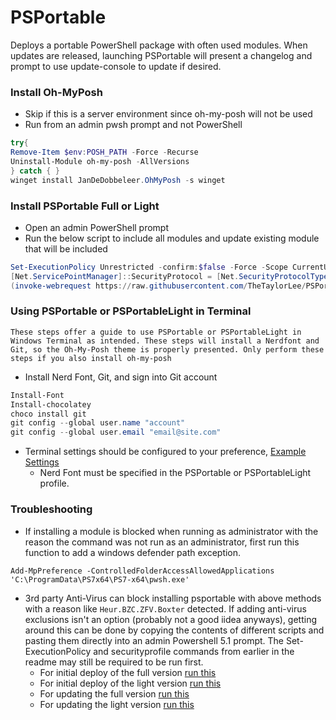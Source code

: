 # PSPortable

Deploys a portable PowerShell package with often used modules. When updates are released, launching PSPortable will present a changelog and prompt to use update-console to update if desired.

### Install Oh-MyPosh
  * Skip if this is a server environment since oh-my-posh will not be used
  * Run from an admin pwsh prompt and not PowerShell

  ```powershell
  try{
  Remove-Item $env:POSH_PATH -Force -Recurse
  Uninstall-Module oh-my-posh -AllVersions
  } catch { }
  winget install JanDeDobbeleer.OhMyPosh -s winget
  ```

### Install PSPortable Full or Light
  * Open an admin PowerShell prompt
  * Run the below script to include all modules and update existing module that will be included

  ```Powershell
  Set-ExecutionPolicy Unrestricted -confirm:$false -Force -Scope CurrentUser
  [Net.ServicePointManager]::SecurityProtocol = [Net.SecurityProtocolType]::Tls12
  (invoke-webrequest https://raw.githubusercontent.com/TheTaylorLee/PSPortable/main/Deploy-Prompter.ps1 -usebasicparsing).content | Invoke-Expression
  ```

### Using PSPortable or PSPortableLight in Terminal

    These steps offer a guide to use PSPortable or PSPortableLight in Windows Terminal as intended. These steps will install a Nerdfont and Git, so the Oh-My-Posh theme is properly presented. Only perform these steps if you also install oh-my-posh

  * Install Nerd Font, Git, and sign into Git account

  ```Powershell
  Install-Font
  Install-chocolatey
  choco install git
  git config --global user.name "account"
  git config --global user.email "email@site.com"
  ```

  * Terminal settings should be configured to your preference, [Example Settings](https://github.com/TheTaylorLee/PwshProfile/blob/main/WindowsTerminal/CustomSettings.json)
    * Nerd Font must be specified in the PSPortable or PSPortableLight profile.

### Troubleshooting
  - If installing a module is blocked when running as administrator with the reason the command was not run as an administrator, first run this function to add a windows defender path exception.
  ```pwsh
  Add-MpPreference -ControlledFolderAccessAllowedApplications 'C:\ProgramData\PS7x64\PS7-x64\pwsh.exe'
  ```
  - 3rd party Anti-Virus can block installing psportable with above methods with a reason like `Heur.BZC.ZFV.Boxter` detected. If adding anti-virus exclusions isn't an option (probably not a good iidea anyways), getting around this can be done by copying the contents of different scripts and pasting them directly into an admin Powershell 5.1 prompt. The Set-ExecutionPolicy and securityprofile commands from earlier in the readme may still be required to be run first.
    - For initial deploy of the full version [run this](https://raw.githubusercontent.com/TheTaylorLee/PSPortable/refs/heads/main/Deploy-PSPortable.ps1)
    - For initial deploy of the light version [run this](https://raw.githubusercontent.com/TheTaylorLee/PSPortable/refs/heads/main/Deploy-PSPortableLight.ps1)
    - For updating the full version [run this](https://raw.githubusercontent.com/TheTaylorLee/PSPortable/refs/heads/main/Invoke-VersionUpdate.ps1)
    - For updating the light version [run this](https://raw.githubusercontent.com/TheTaylorLee/PSPortable/refs/heads/main/Invoke-VersionUpdateLight.ps1)
